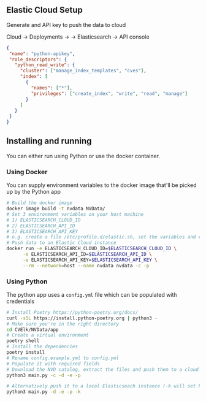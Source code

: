 ## Elastic Cloud Setup

Generate and API key to push the data to cloud

Cloud -> Deployments -> <DEPLOYMENT-NAME> -> Elasticsearch -> API console

```JSON
{
 "name": "python-apikey",
 "role_descriptors": {
   "python_read_write": {
     "cluster": ["manage_index_templates", "cves"],
     "index": [
       {
         "names": ["*"],
         "privileges": ["create_index", "write", "read", "manage"]
       }
     ]
   }
 }
}
```

## Installing and running

You can either run using Python or use the docker container.

### Using Docker

You can supply environment variables to the docker image that'll be picked up by the Python app

```bash
# Build the docker image
docker image build -t nvdata NVData/
# Set 3 environment variables on your host machine
# 1) ELASTICSEARCH_CLOUD_ID
# 2) ELASTICSEARCH_API_ID
# 3) ELASTICSEARCH_API_KEY
# e.g. create a file /etc/profile.d/elastic.sh, set the variables and run source /etc/profile.d/elastic.sh
# Push data to an Elastic Cloud instance
docker run -e ELASTICSEARCH_CLOUD_ID=$ELASTICSEARCH_CLOUD_ID \
      -e ELASTICSEARCH_API_ID=$ELASTICSEARCH_API_ID \
      -e ELASTICSEARCH_API_KEY=$ELASTICSEARCH_API_KEY \
      --rm --network=host --name nvdata nvdata -c -p
```

### Using Python

The python app uses a `config.yml` file which can be populated with credentials

```bash
# Install Poetry https://python-poetry.org/docs/
curl -sSL https://install.python-poetry.org | python3 -
# Make sure you're in the right directory
cd CVElk/NVData/app
# Create a virtual environment
poetry shell
# Install the dependencies 
poetry install
# Rename config.example.yml to config.yml
# Populate it with required fields
# Download the NVD catalog, extract the files and push them to a cloud instance
python3 main.py -c -d -e -p

# Alternatively push it to a local Elasticseach instance (-k will set kibana to dark theme and setup the index and dashboard)
python3 main.py -d -e -p -k
```

